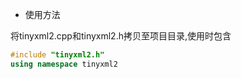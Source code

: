 - 使用方法

将tinyxml2.cpp和tinyxml2.h拷贝至项目目录,使用时包含
```cpp
#include "tinyxml2.h"
using namespace tinyxml2
```

